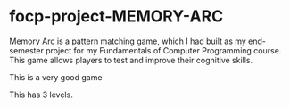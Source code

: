 # focp-project-MEMORY-ARC
Memory Arc is a pattern matching game, which I had built as my end-semester project for my Fundamentals of Computer Programming course. This game allows players to test and improve their cognitive skills. 

This is a very good game

This has 3 levels.